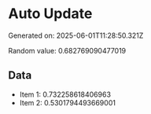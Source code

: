 # Auto Update

Generated on: 2025-06-01T11:28:50.321Z

Random value: 0.682769090477019

## Data

- Item 1: 0.732258618406963
- Item 2: 0.5301794493669001
